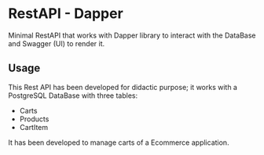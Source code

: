# RestAPI - Dapper

Minimal RestAPI that works with Dapper library to interact with the DataBase and Swagger (UI) to render it.

## Usage
This Rest API has been developed for didactic purpose; 
it works with a PostgreSQL DataBase with three tables: 
  - Carts
  - Products
  - CartItem
  
It has been developed to manage carts of a Ecommerce application. 
